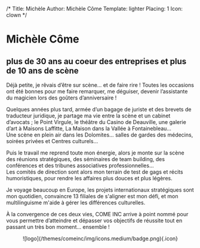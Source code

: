/*
Title: Michèle
Author: Michèle Côme
Template: lighter
Placing: 1
Icon: clown
*/

# Michèle Côme 
## plus de 30 ans au coeur des entreprises et plus de 10 ans de scène ##

Déjà petite, je rêvais d’être sur scène… et de faire rire ! Toutes les occasions ont été bonnes pour me faire remarquer, me déguiser, devenir l’assistante du magicien lors des goûters d’anniversaire !

Quelques années plus tard, armée d’un bagage de juriste et des brevets de traducteur juridique, je partage ma vie entre la scène et un cabinet d’avocats ; le Point Virgule, le théâtre du Casino de Deauville, une galerie d’art à Maisons Laffitte, La Maison dans la Vallée à Fontainebleau…  
Une scène en plein air dans les Dolomites… salles de gardes des médecins, soirées privées et Centres culturels…  

Puis le travail me reprend toute mon énergie, alors je monte sur la scène des réunions stratégiques, des séminaires de team building, des conférences et des tribunes associatives professionnelles…  
Les comités de direction sont alors mon terrain de test de gags et récits humoristiques, pour rendre les affaires plus douces et plus légères.

Je voyage beaucoup en Europe, les projets internationaux stratégiques sont mon quotidien, convaincre 13 filiales de s'aligner est mon défi, et mon multilinguisme m'aide à gérer les différences culturelles.

À la convergence de ces deux vies, COME INC arrive à point nommé pour vous permettre d’atteindre et dépasser vos objectifs de réussite tout en passant un très bon moment… ensemble !

<center>
    ![logo](/themes/comeinc/img/icons.medium/badge.png){.icon}
</center>
